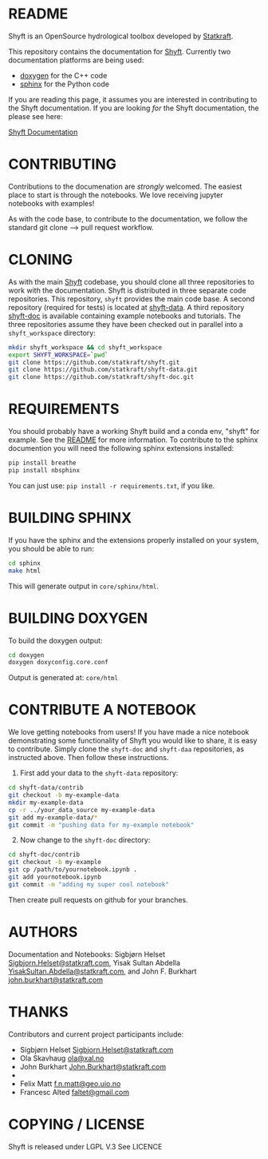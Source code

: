README
======

Shyft is an OpenSource hydrological toolbox developed by
[Statkraft](http://www.statkraft.com).

This repository contains the documentation for
[Shyft](https://github.com/statkraft/shyft). Currently two documentation
platforms are being used: 

* [doxygen](http://www.stack.nl/~dimitri/doxygen/) for the C++ code
* [sphinx](http://www.sphinx-doc.org) for the Python code

If you are reading this page, it assumes you are interested in contributing to the Shyft documentation. If you are looking *for* the Shyft documentation, the please see here:

[Shyft Documentation](https://statkraft.github.io/shyft-doc/index.html)


CONTRIBUTING
============

Contributions to the documenation are *strongly* welcomed. The easiest place to
start is through the notebooks. We love receiving jupyter notebooks with
examples!

As with the code base, to contribute to the documentation, we follow the
standard git clone --> pull request workflow.

CLONING
=========
As with the main [Shyft](https://github.com/statkraft/shyft) codebase, you should clone all three repositories to work with the documentation. Shyft is distributed in three separate code repositories. This repository, `shyft` provides the main code base. A second repository (required for tests) is located at [shyft-data](https://github.com/statkraft/shyft-data). A third repository [shyft-doc](https://github.com/statkraft/shyft-doc) is available containing example notebooks and tutorials. The three repositories assume they have been checked out in parallel into a `shyft_workspace` directory:

```bash
mkdir shyft_workspace && cd shyft_workspace
export SHYFT_WORKSPACE=`pwd`
git clone https://github.com/statkraft/shyft.git
git clone https://github.com/statkraft/shyft-data.git
git clone https://github.com/statkraft/shyft-doc.git
```

REQUIREMENTS
============

You should probably have a working Shyft build and a conda env, "shyft" for
example. See the [README](https://github.com/statkraft/shyft/#python-set-up) for more information. To contribute to the sphinx documention you will need the following sphinx extensions installed:

```bash
pip install breathe
pip install nbsphinx
```

You can just use: `pip install -r requirements.txt`, if you like.


BUILDING SPHINX
================

If you have the sphinx and the extensions properly installed on your system, you should be able to run:

```bash
cd sphinx
make html
```

This will generate output in `core/sphinx/html`.


BUILDING DOXYGEN
================

To build the doxygen output:

```bash
cd doxygen
doxygen doxyconfig.core.conf 
```

Output is generated at: `core/html`

CONTRIBUTE A NOTEBOOK
======================

We love getting notebooks from users! If you have made a nice notebook demonstrating some functionality of Shyft you would like to share, it is easy to contribute. Simply clone the `shyft-doc` and `shyft-daa` repositories, as instructed above. Then follow these instructions.

1. First add your data to the `shyft-data` repository:

```bash
cd shyft-data/contrib
git checkout -b my-example-data
mkdir my-example-data
cp -r ../your_data_source my-example-data
git add my-example-data/*
git commit -m "pushing data for my-example notebook"
```

2. Now change to the `shyft-doc` directory:

```bash
cd shyft-doc/contrib
git checkout -b my-example
git cp /path/to/yournotebook.ipynb .
git add yournotebook.ipynb
git commit -m "adding my super cool notebook"
```

Then create pull requests on github for your branches.



AUTHORS
=======

Documentation and Notebooks:
Sigbjørn Helset <Sigbjorn.Helset@statkraft.com>, Yisak Sultan Abdella <YisakSultan.Abdella@statkraft.com>, and John F. Burkhart <john.burkhart@statkraft.com>

THANKS
======

Contributors and current project participants include:
 * Sigbjørn Helset <Sigbjorn.Helset@statkraft.com>
 * Ola Skavhaug <ola@xal.no>
 * John Burkhart <John.Burkhart@statkraft.com>
 * 
 * Felix Matt <f.n.matt@geo.uio.no>
 * Francesc Alted <faltet@gmail.com>



COPYING / LICENSE
=================
Shyft is released under LGPL V.3
See LICENCE
